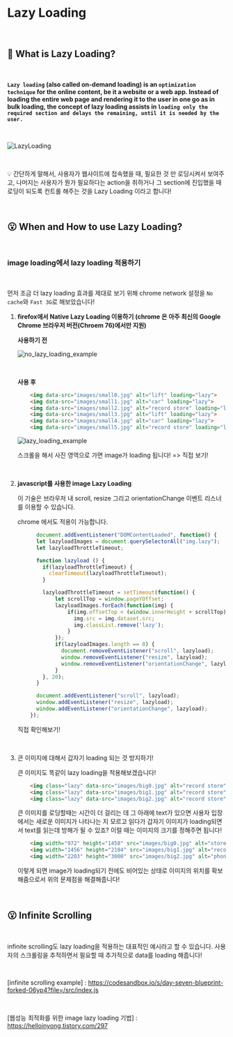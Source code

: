 # Lazy Loading

<br>

## 🤔 What is Lazy Loading?

<br>

**`Lazy loading` (also called on-demand loading) is an `optimization technique` for the online content, be it a website or a web app.
Instead of loading the entire web page and rendering it to the user in one go as in bulk loading, the concept of lazy loading assists in `loading only the required section and delays the remaining, until it is needed by the user.`**

<br>

![LazyLoading](https://user-images.githubusercontent.com/75834421/121798147-a4932c00-cc5f-11eb-8a91-6fd6099ffbf2.png)

<br>

💡 간단하게 말해서, 사용자가 웹사이트에 접속했을 때, 필요한 것 만 로딩시켜서 보여주고, 나머지는 사용자가 뭔가 필요하다는 action을 취하거나 그 section에 진입했을 때 로딩이 되도록 컨트롤 해주는 것을 Lazy Loading 이라고 합니다!

<br>

## 😮 When and How to use Lazy Loading?

<br>

### image loading에서 lazy loading 적용하기

<br>

먼저 조금 더 lazy loading 효과를 제대로 보기 위해 chrome network 설정을 `No cache`와 `Fast 3G`로 해보았습니다!

1) **firefox에서 Native Lazy Loading 이용하기 (chrome 은 아주 최신의 Google Chrome 브라우저 버전(Chroem 76)에서만 지원)**

    **사용하기 전**

    ![no_lazy_loading_example](https://user-images.githubusercontent.com/75834421/121799618-14a5b000-cc68-11eb-9021-84c3dd081551.png)

    <br>

    **사용 후**

    ```html
        <img data-src="images/small0.jpg" alt="lift" loading="lazy">
        <img data-src="images/small1.jpg" alt="car" loading="lazy">
        <img data-src="images/small2.jpg" alt="record store" loading="lazy">
        <img data-src="images/small3.jpg" alt="lift" loading="lazy">
        <img data-src="images/small4.jpg" alt="car" loading="lazy">
        <img data-src="images/small5.jpg" alt="record store" loading="lazy">
    ```

    ![lazy_loading_example](https://user-images.githubusercontent.com/75834421/121799739-b6c59800-cc68-11eb-8f3a-3a14c4aac1b2.png)

    스크롤을 해서 사진 영역으로 가면 image가 loading 됩니다! => 직접 보기!

<br>

2) **javascript를 사용한 image Lazy Loading**

    이 기술은 브라우저 내 scroll, resize 그리고 orientationChange 이벤트 리스너를 이용할 수 있습니다.

    chrome 에서도 적용이 가능합니다.

    ```js
          document.addEventListener("DOMContentLoaded", function() {
          let lazyloadImages = document.querySelectorAll("img.lazy");    
          let lazyloadThrottleTimeout;

          function lazyload () {
            if(lazyloadThrottleTimeout) {
              clearTimeout(lazyloadThrottleTimeout);
            }    

            lazyloadThrottleTimeout = setTimeout(function() {
                let scrollTop = window.pageYOffset;
                lazyloadImages.forEach(function(img) {
                    if(img.offsetTop < (window.innerHeight + scrollTop)) {
                      img.src = img.dataset.src;
                      img.classList.remove('lazy');
                    }
                });
                if(lazyloadImages.length == 0) { 
                  document.removeEventListener("scroll", lazyload);
                  window.removeEventListener("resize", lazyload);
                  window.removeEventListener("orientationChange", lazyload);
                }
            }, 20);
          }

          document.addEventListener("scroll", lazyload);
          window.addEventListener("resize", lazyload);
          window.addEventListener("orientationChange", lazyload);
        });
    ```
    직접 확인해보기!

<br>

3) 큰 이미지에 대해서 갑자기 loading 되는 것 방지하기!

    큰 이미지도 똑같이 lazy loading을 적용해보겠습니다!

    ```html
        <img class="lazy" data-src="images/big0.jpg" alt="record store" loading="lazy">
        <img class="lazy" data-src="images/big1.jpg" alt="record store" loading="lazy">
        <img class="lazy" data-src="images/big2.jpg" alt="record store" loading="lazy">
    ```

    큰 이미지를 로딩할때는 시간이 더 걸리는 데 그 아래에 text가 있으면 사용자 입장에서는 새로운 이미지가 나타나는 지 모르고 읽다가 갑자기 이미지가 loading되면서 text를 읽는데 방해가 될 수 있죠? 이럴 때는 이미지의 크기를 정해주면 됩니다!

    ```html
        <img width="972" height="1458" src="images/big0.jpg" alt="store" loading="lazy">
        <img width="1456" height="2184" src="images/big1.jpg" alt="record store" loading="lazy">
        <img width="2203" height="3000" src="images/big2.jpg" alt="phone" loading="lazy">
    ```

    이렇게 되면 image가 loading되기 전에도 비어있는 상태로 이미지의 위치를 확보해줌으로서 위의 문제점을 해결해줍니다!

<br>

## 😮 Infinite Scrolling

<br>

infinite scrolling도 lazy loading을 적용하는 대표적인 예시라고 할 수 있습니다. 사용자의 스크롤링을 추적하면서 필요할 때 추가적으로 data를 loading 해줍니다!

<br>

[infinite scrolling example] : https://codesandbox.io/s/day-seven-blueprint-forked-06yp4?file=/src/index.js
    
<br>

[웹성능 최적화를 위한 image lazy loading 기법] : https://helloinyong.tistory.com/297
